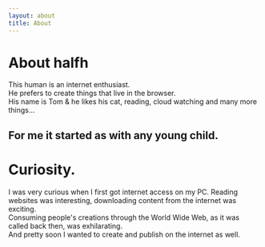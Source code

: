```yaml
---
layout: about
title: About
---
```

# About halfh

This human is an internet enthusiast.  
He prefers to create things that live in the browser.  
His name is Tom & he likes his cat, reading, cloud watching and many more things...

## For me it started as with any young child.  
# Curiosity.

I was very curious when I first got internet access on my PC. Reading websites was interesting, downloading content from the internet was exciting.  
Consuming people's creations through the World Wide Web, as it was called back then, was exhilarating.  
And pretty soon I wanted to create and publish on the internet as well.  





